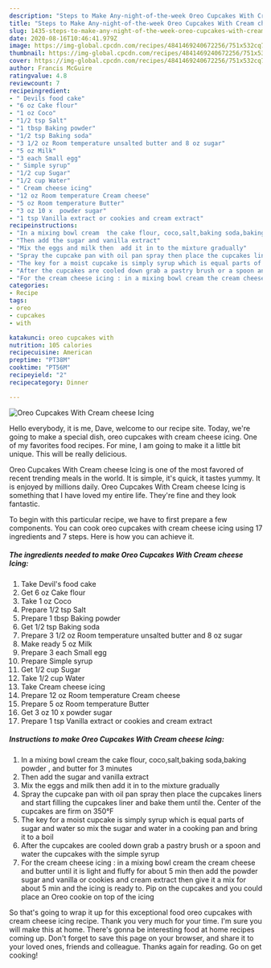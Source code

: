 ```yaml
---
description: "Steps to Make Any-night-of-the-week Oreo Cupcakes With Cream cheese Icing"
title: "Steps to Make Any-night-of-the-week Oreo Cupcakes With Cream cheese Icing"
slug: 1435-steps-to-make-any-night-of-the-week-oreo-cupcakes-with-cream-cheese-icing
date: 2020-08-16T10:46:41.979Z
image: https://img-global.cpcdn.com/recipes/4841469240672256/751x532cq70/oreo-cupcakes-with-cream-cheese-icing-recipe-main-photo.jpg
thumbnail: https://img-global.cpcdn.com/recipes/4841469240672256/751x532cq70/oreo-cupcakes-with-cream-cheese-icing-recipe-main-photo.jpg
cover: https://img-global.cpcdn.com/recipes/4841469240672256/751x532cq70/oreo-cupcakes-with-cream-cheese-icing-recipe-main-photo.jpg
author: Francis McGuire
ratingvalue: 4.8
reviewcount: 7
recipeingredient:
- " Devils food cake"
- "6 oz Cake flour"
- "1 oz Coco"
- "1/2 tsp Salt"
- "1 tbsp Baking powder"
- "1/2 tsp Baking soda"
- "3 1/2 oz Room temperature unsalted butter and 8 oz sugar"
- "5 oz Milk"
- "3 each Small egg"
- " Simple syrup"
- "1/2 cup Sugar"
- "1/2 cup Water"
- " Cream cheese icing"
- "12 oz Room temperature Cream cheese"
- "5 oz Room temperature Butter"
- "3 oz 10 x  powder sugar"
- "1 tsp Vanilla extract or cookies and cream extract"
recipeinstructions:
- "In a mixing bowl cream  the cake flour, coco,salt,baking soda,baking powder ,  and butter for 3 minutes"
- "Then add the sugar and vanilla extract"
- "Mix the eggs and milk then  add it in to the mixture gradually"
- "Spray the cupcake pan with oil pan spray then place the cupcakes liners and start filling the cupcakes liner and  bake them until the. Center of the cupcakes are firm on 350°F"
- "The key for a moist cupcake is simply syrup which is equal parts of sugar and water so mix the sugar and water in a cooking pan and bring it to a boil"
- "After the cupcakes are cooled down grab a pastry brush or a spoon and water the cupcakes with the simple syrup"
- "For the cream cheese icing : in a mixing bowl cream the cream cheese and butter until it is light and fluffy for about 5 min then add the powder sugar and vanilla or cookies and cream extract then give it a mix for about 5 min and the icing is ready to. Pip on the cupcakes and you could place an Oreo cookie on top of the icing"
categories:
- Recipe
tags:
- oreo
- cupcakes
- with

katakunci: oreo cupcakes with 
nutrition: 105 calories
recipecuisine: American
preptime: "PT38M"
cooktime: "PT56M"
recipeyield: "2"
recipecategory: Dinner

---
```



![Oreo Cupcakes With Cream cheese Icing](https://img-global.cpcdn.com/recipes/4841469240672256/751x532cq70/oreo-cupcakes-with-cream-cheese-icing-recipe-main-photo.jpg)

Hello everybody, it is me, Dave, welcome to our recipe site. Today, we're going to make a special dish, oreo cupcakes with cream cheese icing. One of my favorites food recipes. For mine, I am going to make it a little bit unique. This will be really delicious.

Oreo Cupcakes With Cream cheese Icing is one of the most favored of recent trending meals in the world. It is simple, it's quick, it tastes yummy. It is enjoyed by millions daily. Oreo Cupcakes With Cream cheese Icing is something that I have loved my entire life. They're fine and they look fantastic.




To begin with this particular recipe, we have to first prepare a few components. You can cook oreo cupcakes with cream cheese icing using 17 ingredients and 7 steps. Here is how you can achieve it.

<!--inarticleads1-->

##### The ingredients needed to make Oreo Cupcakes With Cream cheese Icing:

1. Take  Devil&#39;s food cake
1. Get 6 oz Cake flour
1. Take 1 oz Coco
1. Prepare 1/2 tsp Salt
1. Prepare 1 tbsp Baking powder
1. Get 1/2 tsp Baking soda
1. Prepare 3 1/2 oz Room temperature unsalted butter and 8 oz sugar
1. Make ready 5 oz Milk
1. Prepare 3 each Small egg
1. Prepare  Simple syrup
1. Get 1/2 cup Sugar
1. Take 1/2 cup Water
1. Take  Cream cheese icing
1. Prepare 12 oz Room temperature Cream cheese
1. Prepare 5 oz Room temperature Butter
1. Get 3 oz 10 x  powder sugar
1. Prepare 1 tsp Vanilla extract or cookies and cream extract




<!--inarticleads2-->

##### Instructions to make Oreo Cupcakes With Cream cheese Icing:

1. In a mixing bowl cream  the cake flour, coco,salt,baking soda,baking powder ,  and butter for 3 minutes
1. Then add the sugar and vanilla extract
1. Mix the eggs and milk then  add it in to the mixture gradually
1. Spray the cupcake pan with oil pan spray then place the cupcakes liners and start filling the cupcakes liner and  bake them until the. Center of the cupcakes are firm on 350°F
1. The key for a moist cupcake is simply syrup which is equal parts of sugar and water so mix the sugar and water in a cooking pan and bring it to a boil
1. After the cupcakes are cooled down grab a pastry brush or a spoon and water the cupcakes with the simple syrup
1. For the cream cheese icing : in a mixing bowl cream the cream cheese and butter until it is light and fluffy for about 5 min then add the powder sugar and vanilla or cookies and cream extract then give it a mix for about 5 min and the icing is ready to. Pip on the cupcakes and you could place an Oreo cookie on top of the icing




So that's going to wrap it up for this exceptional food oreo cupcakes with cream cheese icing recipe. Thank you very much for your time. I'm sure you will make this at home. There's gonna be interesting food at home recipes coming up. Don't forget to save this page on your browser, and share it to your loved ones, friends and colleague. Thanks again for reading. Go on get cooking!
